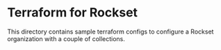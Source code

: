 # Terraform for Rockset

This directory contains sample terraform configs to configure a Rockset organization with a couple of
collections.

